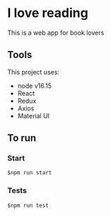 # I love reading

This is a web app for book lovers

## Tools
This project uses:
- node v16.15
- React
- Redux
- Axios
- Material UI

## To run

### Start
```
$npm run start
```

### Tests
```
$npm run test
```

